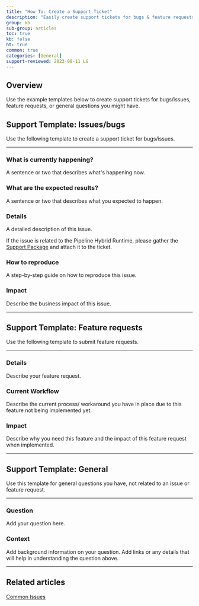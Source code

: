 ```yaml
---
title: "How To: Create a Support Ticket"
description: "Easily create support tickets for bugs & feature requests using our templates"
group: kb
sub-group: articles
toc: true
kb: false
ht: true
common: true
categories: [General]
support-reviewed: 2023-08-11 LG
---
```


## Overview

Use the example templates below to create support tickets for bugs/issues, feature requests, or general questions you might have.

## Support Template: Issues/bugs


Use the following template to create a support ticket for bugs/issues.

---

### What is currently happening?

A sentence or two that describes what's happening now.

### What are the expected results?

A sentence or two that describes what you expected to happen.

### Details

A detailed description of this issue.

If the issue is related to the Pipeline Hybrid Runtime, please gather the [Support Package](https://github.com/codefresh-support/hybrid-runner-support) and attach it to the ticket.

### How to reproduce

A step-by-step guide on how to reproduce this issue.

### Impact

Describe the business impact of this issue.

---

## Support Template: Feature requests

Use the following template to submit feature requests.

---

### Details

Describe your feature request.

### Current Workflow

Describe the current process/ workaround you have in place due to this feature not being implemented yet.

### Impact

Describe why you need this feature and the impact of this feature request when implemented.

---

## Support Template: General

Use this template for general questions you have, not related to an issue or feature request.

---

### Question

Add your question here.

### Context

Add background information on your question. Add links or any details that will help in understanding the question above.

---

## Related articles

[Common Issues]({{site.baseurl}}/docs/kb/common-issues/)
